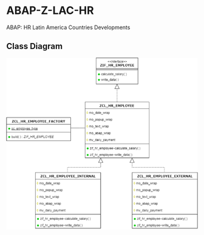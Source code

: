 # ABAP-Z-LAC-HR
ABAP: HR Latin America Countries Developments

## Class Diagram

![Z-LAC-HR](img/Z-LAC-HR.png)